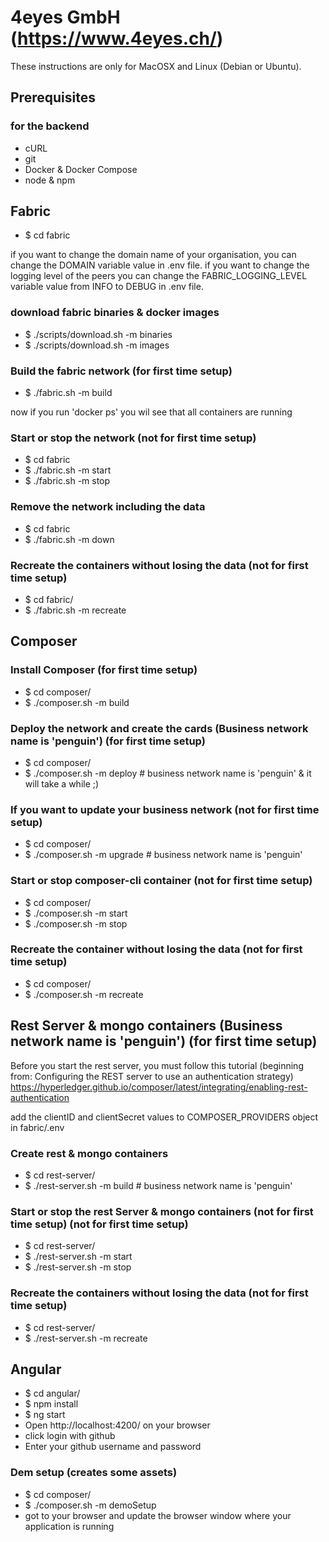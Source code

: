 # 4eyes GmbH (https://www.4eyes.ch/) 

These instructions are only for MacOSX and Linux (Debian or Ubuntu).

## Prerequisites
### for the backend
- cURL
- git
- Docker & Docker Compose
- node & npm

## Fabric
- $ cd fabric

if you want to change the domain name of your organisation, you can change the DOMAIN variable value in .env file.
if you want to change the logging level of the peers you can change the FABRIC_LOGGING_LEVEL variable value from INFO to DEBUG in .env file.

### download fabric binaries & docker images
- $ ./scripts/download.sh -m binaries
- $ ./scripts/download.sh -m images

### Build the fabric network (for first time setup)
- $ ./fabric.sh -m build

now if you run 'docker ps' you wil see that all containers are running

### Start or stop the network (not for first time setup)
- $ cd fabric
- $ ./fabric.sh -m start
- $ ./fabric.sh -m stop

### Remove the network including the data 
- $ cd fabric
- $ ./fabric.sh -m down

### Recreate the containers without losing the data (not for first time setup)
- $  cd fabric/
- $ ./fabric.sh -m recreate

## Composer

### Install Composer (for first time setup)
- $ cd composer/
- $ ./composer.sh -m build

### Deploy the network and create the cards (Business network name is 'penguin') (for first time setup)
- $ cd composer/
- $ ./composer.sh -m deploy     # business network name is 'penguin' & it will take a while ;)

### If you want to update your business network (not for first time setup)
- $ cd composer/
- $ ./composer.sh -m upgrade    # business network name is 'penguin'

### Start or stop composer-cli container (not for first time setup)
- $ cd composer/
- $ ./composer.sh -m start
- $ ./composer.sh -m stop

### Recreate the container without losing the data (not for first time setup)
- $ cd composer/
- $ ./composer.sh -m recreate

## Rest Server & mongo containers (Business network name is 'penguin') (for first time setup)

Before you start the rest server, you must follow this tutorial (beginning from: Configuring the REST server to use an authentication strategy) 
https://hyperledger.github.io/composer/latest/integrating/enabling-rest-authentication

add the clientID and clientSecret values to COMPOSER_PROVIDERS object in fabric/.env

### Create rest & mongo containers
- $ cd rest-server/
- $ ./rest-server.sh -m build   # business network name is 'penguin'

### Start or stop the rest Server & mongo containers (not for first time setup) (not for first time setup)
- $ cd rest-server/
- $ ./rest-server.sh -m start
- $ ./rest-server.sh -m stop

### Recreate the containers without losing the data (not for first time setup)
- $ cd rest-server/
- $ ./rest-server.sh -m recreate

## Angular
- $ cd angular/
- $ npm install
- $ ng start
- Open http://localhost:4200/ on your browser
- click login with github
- Enter your github username and password

### Dem setup (creates some assets)
- $ cd composer/
- $ ./composer.sh -m demoSetup
- got to your browser and update the browser window where your application is running